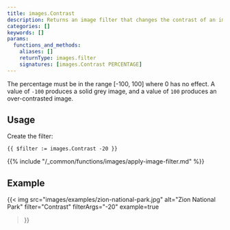 ```yaml
---
title: images.Contrast
description: Returns an image filter that changes the contrast of an image.
categories: []
keywords: []
params:
  functions_and_methods:
    aliases: []
    returnType: images.filter
    signatures: [images.Contrast PERCENTAGE]
---
```


The percentage must be in the range [-100, 100] where 0 has no effect. A value of `-100` produces a solid grey image, and a value of `100` produces an over-contrasted image.

## Usage

Create the filter:

```go-html-template
{{ $filter := images.Contrast -20 }}
```

{{% include "/_common/functions/images/apply-image-filter.md" %}}

## Example

{{< img
  src="images/examples/zion-national-park.jpg"
  alt="Zion National Park"
  filter="Contrast"
  filterArgs="-20"
  example=true
>}}
